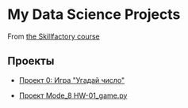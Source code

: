 # My Data Science Projects

From [the Skillfactory course](https://lms.skillfactory.ru/courses/course-v1:SkillFactory+DSPR-2.0+14JULY2021/course/)

## Проекты

* [Проект 0: Игра "Угадай число"](https://github.com/piviki/skillfactory_DS/tree/main/project_0)

* [Проект Mode_8 HW-01_game.py](https://github.com/piviki/skillfactory_DS/tree/main/Test_8.1.%20Mode_8%20_HW-01_)



